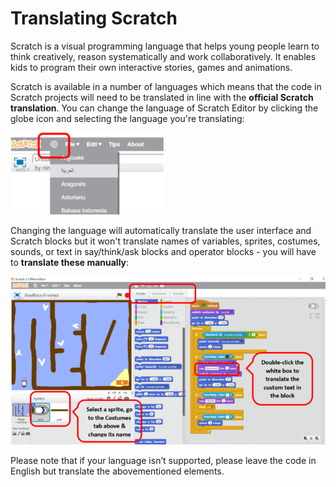 # Translating Scratch

Scratch is a visual programming language that helps young people learn to think creatively, reason systematically and work collaboratively. It enables kids to program their own interactive stories, games and animations. 

Scratch is available in a number of languages which means that the code in Scratch projects will need to be translated in line with the **official Scratch translation**. You can change the language of Scratch Editor by clicking the globe icon and selecting the language you're translating:

![screenshot](images/Scratch_display_language.png)

Changing the language will automatically translate the user interface and Scratch blocks but it won't translate names of variables, sprites, costumes, sounds, or text in say/think/ask blocks and operator blocks - you will have to **translate these manually**:

![screenshot](images/Scratch_translatable_elements.png)

Please note that if your language isn’t supported, please leave the code in English but translate the abovementioned elements.
